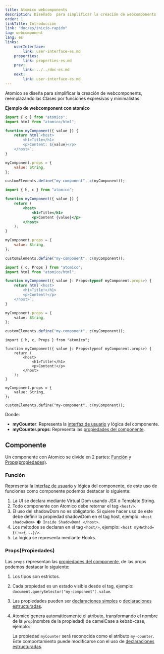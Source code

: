 ```yaml
---
title: Atomico webcomponents
description: Diseñado  para simplificar la creación de webcomponents
order: 1
linkTitle: Introducción
link: "doc/es/inicio-rapido"
tag: webcomponent
lang: es
links:
    userInterface:
        link: user-interface-es.md
    properties:
        link: properties-es.md
    prev:
        link: ../../doc-es.md
    next:
        link: user-interface-es.md
---
```


Atomico se diseña para simplificar la creación de webcomponents, reemplazando las Clases por funciones expresivas y minimalistas.

**Ejemplo de webcomponent con atomico**

<doc-tabs auto-height tabs="JS, JSX, TS, TSX">

```js
import { c } from "atomico";
import html from "atomico/html";

function myComponent({ value }) {
    return html`<host>
        <h1>Title</h1>
        <p>Content: ${value}</p>
    </host>`;
}

myComponent.props = {
    value: String,
};

customElements.define("my-component", c(myComponent));
```

```jsx
import { h, c } from "atomico";

function myComponent({ value }) {
    return (
        <host>
            <h1>Title</h1>
            <p>Content {value}</p>
        </host>
    );
}

myComponent.props = {
    value: String,
};

customElements.define("my-component", c(myComponent));
```

```ts
import { c, Props } from "atomico";
import html from "atomico/html";

function myComponent({ value }: Props<typeof myComponent.props>) {
    return html`<host>
        <h1>Title!</h1>
        <p>Content!</p>
    </host>`;
}

myComponent.props = {
    value: String,
};

customElements.define("my-component", c(myComponent));
```

```tsx
import { h, c, Props } from "atomico";

function myComponent({ value }: Props<typeof myComponent.props>) {
    return (
        <host>
            <h1>Title!</h1>
            <p>Content!</p>
        </host>
    );
}

myComponent.props = {
    value: String,
};

customElements.define("my-component", c(myComponent));
```

</doc-tabs>

Donde:

-   **myCounter**: Representa la [interfaz de usuario]({{page.links.userInterface.link}}) y lógica del componente.
-   **myCounter.props**: Representa las [propiedades del componente]({{page.links.properties.link}}).

## Componente

Un componente con Atomico se divide en 2 partes: [Función](#función) y [Props(propiedades)](#propspropiedades).

### Función

Representa la [Interfaz de usuario]({{page.links.userInterface.link}}) y lógica del componente, de este uso de funciones como componente podemos destacar lo siguiente:

1. La UI se declara mediante Virtual Dom usando JSX o Template String.
2. Todo componente con Atomico debe retornar el tag `<host/>`.
3. El uso del shadowDom no es obligatorio. Si quiere hacer uso de este debe definir la propiedad shadowDom en el tag host, ejemplo: `<host shadowDom> 🌒 Inside ShadowDom! </host>`.
4. Los métodos se declaran en el tag `<host/>`, ejemplo: `<host myMethod={()=>{...}/>`.
5. La lógica se representa mediante Hooks.

### Props(Propiedades)

Las `props` representan las [propiedades del componente]({{page.links.properties.link}}), de las props podemos destacar lo siguiente:

1. Los tipos son estrictos.
2. Cada propiedad es un estado visible desde el tag, ejemplo: `document.querySelector("my-component").value`.
3. Las propiedades pueden ser [declaraciones simples]({{page.links.properties.link}}#declaraciones-simples) o [ declaraciones estructuradas]({{page.links.properties.link}}#declaraciones-estructuradas).
4. Atomico genera automáticamente el atributo, transformando el nombre de la `prop`(nombre de la propiedad) de camelCase a kebab-case, ejemplo:

    La propiedad `myCounter` será reconocida como el atributo `my-counter`. Este comportamiento puede modificarse con el uso de [ declaraciones estructuradas]({{page.links.properties.link}}#declaraciones-estructuradas).
